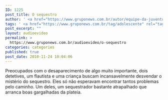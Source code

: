 ```yaml
---
ID: 1225
post_title: O sequestro
author: ' <a href="https://www.gruponews.com.br/autor/equipe-da-juventude" rel="tag">Equipe da Juventude</a>'
tags: ' <a href="https://www.gruponews.com.br/tag/adolescente" rel="tag">adolescente</a>, <a href="https://www.gruponews.com.br/tag/fuca" rel="tag">FUCA</a>, <a href="https://www.gruponews.com.br/tag/jovens" rel="tag">jovens</a>, <a href="https://www.gruponews.com.br/tag/juventude" rel="tag">juventude</a>, <a href="https://www.gruponews.com.br/tag/louvor" rel="tag">Louvor</a>, <a href="https://www.gruponews.com.br/tag/louvorzao" rel="tag">louvorzão</a>, <a href="https://www.gruponews.com.br/tag/pre-adolescente" rel="tag">pré-adolescente</a>, <a href="https://www.gruponews.com.br/tag/pre-adolescentes" rel="tag">pré-adolescentes</a>, <a href="https://www.gruponews.com.br/tag/sequestro" rel="tag">sequestro</a>, <a href="https://www.gruponews.com.br/tag/teatro" rel="tag">teatro</a>'
post_excerpt: ""
layout: audioevideo
permalink: >
  https://www.gruponews.com.br/audioevideo/o-sequestro
categories: categories
published: true
post_date: 2010-11-24 10:04:06
---
```

Preocupados com o desaparecimento de algo muito importante, dois detetives, um flautista e uma criança buscam incansavelmente desvendar o mistério do sequestro. Eles só não esperavam encontrar tantos problemas pelo caminho. Um deles, um sequestrador bastante atrapalhado que arranca boas gargalhadas da plateia.